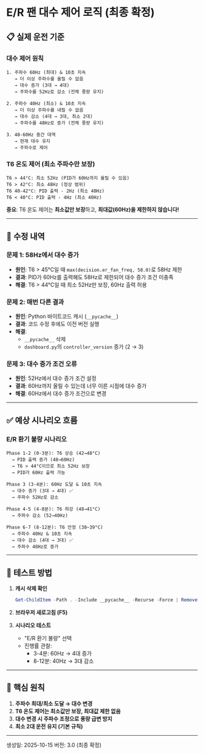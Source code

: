 # E/R 팬 대수 제어 로직 (최종 확정)

## 📋 실제 운전 기준

### **대수 제어 원칙**

```
1. 주파수 60Hz (최대) & 10초 지속
   → 더 이상 주파수를 올릴 수 없음
   → 대수 증가 (3대 → 4대)
   → 주파수를 52Hz로 감소 (전체 풍량 유지)

2. 주파수 40Hz (최소) & 10초 지속
   → 더 이상 주파수를 내릴 수 없음
   → 대수 감소 (4대 → 3대, 최소 2대)
   → 주파수를 48Hz로 증가 (전체 풍량 유지)

3. 40-60Hz 중간 대역
   → 현재 대수 유지
   → 주파수로 제어
```

### **T6 온도 제어 (최소 주파수만 보장)**

```
T6 > 44°C: 최소 52Hz (PID가 60Hz까지 올릴 수 있음)
T6 > 42°C: 최소 48Hz (정상 범위)
T6 40-42°C: PID 출력 - 2Hz (최소 40Hz)
T6 < 40°C: PID 출력 - 4Hz (최소 40Hz)
```

**중요**: T6 온도 제어는 **최소값만 보장**하고, **최대값(60Hz)을 제한하지 않습니다!**

---

## 🔧 수정 내역

### **문제 1: 58Hz에서 대수 증가**
- **원인**: T6 > 45°C일 때 `max(decision.er_fan_freq, 58.0)`로 58Hz 제한
- **결과**: PID가 60Hz를 출력해도 58Hz로 제한되어 대수 증가 조건 미충족
- **해결**: T6 > 44°C일 때 최소 52Hz만 보장, 60Hz 출력 허용

### **문제 2: 매번 다른 결과**
- **원인**: Python 바이트코드 캐시 (`__pycache__`)
- **결과**: 코드 수정 후에도 이전 버전 실행
- **해결**: 
  - `__pycache__` 삭제
  - `dashboard.py`의 `controller_version` 증가 (2 → 3)

### **문제 3: 대수 증가 조건 오류**
- **원인**: 52Hz에서 대수 증가 조건 설정
- **결과**: 60Hz까지 올릴 수 있는데 너무 이른 시점에 대수 증가
- **해결**: 60Hz에서 대수 증가 조건으로 변경

---

## ✅ 예상 시나리오 흐름

### **E/R 환기 불량 시나리오**

```
Phase 1-2 (0-3분): T6 상승 (42→48°C)
  → PID 출력 증가 (48→60Hz)
  → T6 > 44°C이므로 최소 52Hz 보장
  → PID가 60Hz 출력 가능

Phase 3 (3-4분): 60Hz 도달 & 10초 지속
  → 대수 증가 (3대 → 4대) ✅
  → 주파수 52Hz로 감소

Phase 4-5 (4-8분): T6 하강 (48→41°C)
  → 주파수 감소 (52→40Hz)

Phase 6-7 (8-12분): T6 안정 (38~39°C)
  → 주파수 40Hz & 10초 지속
  → 대수 감소 (4대 → 3대) ✅
  → 주파수 48Hz로 증가
```

---

## 🚀 테스트 방법

1. **캐시 삭제 확인**
   ```powershell
   Get-ChildItem -Path . -Include __pycache__ -Recurse -Force | Remove-Item -Recurse -Force
   ```

2. **브라우저 새로고침 (F5)**

3. **시나리오 테스트**
   - "E/R 환기 불량" 선택
   - 진행률 관찰:
     - 3-4분: 60Hz → 4대 증가
     - 8-12분: 40Hz → 3대 감소

---

## 📝 핵심 원칙

1. **주파수 최대/최소 도달 → 대수 변경**
2. **T6 온도 제어는 최소값만 보장, 최대값 제한 없음**
3. **대수 변경 시 주파수 조정으로 풍량 급변 방지**
4. **최소 2대 운전 유지 (기본 규칙)**

---

생성일: 2025-10-15
버전: 3.0 (최종 확정)



